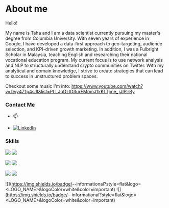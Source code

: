 # About me

Hello! 

My name is Taha and I am a data scientist currently pursuing my master's degree from Columbia University. With seven years of experience in Google, I have developed a data-first approach to geo-targeting, audience selection, and KPI-driven growth marketing. In addition, I was a Fulbright Scholar in Malaysia, teaching English and researching their national vocational education program. My current focus is to use network analysis and NLP to structurally understand crypto communities on Twitter. With my analytical and domain knowledge, I strive to create strategies that can lead to success in unstructured problem spaces.

Checkout some music I'm into: https://www.youtube.com/watch?v=Dvy4Z1p4sJI&list=PLLJoDzIO3urEMomJ1kKLTjme_jJIPlrBy

### Contact Me

- 📫 <a href = "tahas912@gmail.com">
 
- [![LinkedIn][1.2]][1]


[1.2]: https://github.com/tahasaeed123

<!-- Links to your social media accounts -->

[1]: https://www.linkedin.com/in/taha-saeed-84062446/


### Skills

![](https://img.shields.io/badge/<Lang>-<R>-informational?style=flat&logo=<LOGO_NAME>&logoColor=white&color=blue)
![](https://img.shields.io/badge/<Lang>-<Python>-informational?style=flat&logo=<LOGO_NAME>&logoColor=white&color=blue)

![](https://img.shields.io/badge/<Tools>-<QGIS>-informational?style=flat&logo=<LOGO_NAME>&logoColor=white&color=yellowgreen)
![](https://img.shields.io/badge/<Tools>-<Geoda>-informational?style=flat&logo=<LOGO_NAME>&logoColor=white&color=yellowgreen)

![](https://img.shields.io/badge/<Qual>-<ContentAnalysis>-informational?style=flat&logo=<LOGO_NAME>&logoColor=white&color=blueviolet)
![](https://img.shields.io/badge/<Qual>-<ProcessTracing>-informational?style=flat&logo=<LOGO_NAME>&logoColor=white&color=blueviolet)

![](https://img.shields.io/badge/<Quant>-<Google Analytics>-informational?style=flat&logo=<LOGO_NAME>&logoColor=white&color=important)
![](https://img.shields.io/badge/<Quant>-<Marketing Analytics>-informational?style=flat&logo=<LOGO_NAME>&logoColor=white&color=important)
